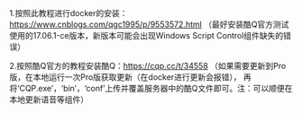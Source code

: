 1.按照此教程进行docker的安装：https://www.cnblogs.com/qgc1995/p/9553572.html
 （最好安装酷Q官方测试使用的17.06.1-ce版本，新版本可能会出现Windows Script Control组件缺失的错误）

2.按照酷Q官方的教程安装酷Q：https://cqp.cc/t/34558
 （如果需要更新到Pro版，在本地运行一次Pro版获取更新（在docker进行更新会报错），
    再将‘CQP.exe’，‘bin’，‘conf’上传并覆盖服务器中的酷Q文件即可。注：可以顺便在本地更新语音等组件）